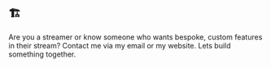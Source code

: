 ## 🏗️

Are you a streamer or know someone who wants bespoke, custom features in their stream? Contact me via my email or my website. Lets build something together.
